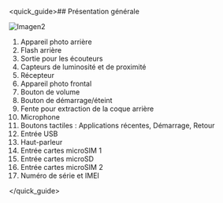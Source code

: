 <quick_guide>## Présentation générale

![Imagen2](http://static.energysistem.com/images/manuals/42499/56de8f09a386b.jpg)

1. Appareil photo arrière
2. Flash arrière
3. Sortie pour les écouteurs
4. Capteurs de luminosité et de proximité
5. Récepteur
6. Appareil photo frontal
7. Bouton de volume
8. Bouton de démarrage/éteint
9. Fente pour extraction de la coque arrière
10. Microphone
11. Boutons tactiles : Applications récentes, Démarrage, Retour
12. Entrée USB
13. Haut-parleur
14. Entrée cartes microSIM 1
15. Entrée cartes microSD
16. Entrée cartes microSIM 2
17. Numéro de série et IMEI


</quick_guide>
